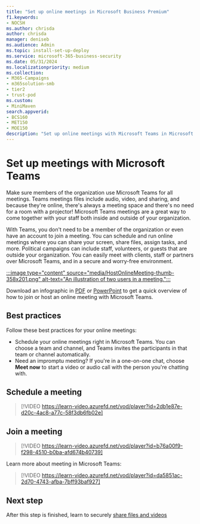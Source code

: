 ```yaml
---
title: "Set up online meetings in Microsoft Business Premium"
f1.keywords:
- NOCSH
ms.author: chrisda
author: chrisda
manager: deniseb
ms.audience: Admin
ms.topic: install-set-up-deploy
ms.service: microsoft-365-business-security
ms.date: 05/31/2024
ms.localizationpriority: medium
ms.collection:
- M365-Campaigns
- m365solution-smb
- tier2
- trust-pod
ms.custom:
- MiniMaven
search.appverid:
- BCS160
- MET150
- MOE150
description: "Set up online meetings with Microsoft Teams in Microsoft Business Premium."
---
```


# Set up meetings with Microsoft Teams

Make sure members of the organization use Microsoft Teams for all meetings. Teams meetings files include audio, video, and sharing, and because they're online, there's always a meeting space and there's no need for a room with a projector! Microsoft Teams meetings are a great way to come together with your staff both inside and outside of your organization.

With Teams, you don't need to be a member of the organization or even have an account to join a meeting. You can schedule and run online meetings where you can share your screen, share files, assign tasks, and more. Political campaigns can include staff, volunteers, or guests that are outside your organization. You can easily meet with clients, staff or partners over Microsoft Teams, and in a secure and worry-free environment.

[:::image type="content" source="media/HostOnlineMeeting-thumb-358x201.png" alt-text="An illustration of two users in a meeting.":::](https://go.microsoft.com/fwlink/?linkid=2078712)

Download an infographic in [PDF](https://go.microsoft.com/fwlink/?linkid=2078712) or [PowerPoint](https://go.microsoft.com/fwlink/?linkid=2079515) to get a quick overview of how to join or host an online meeting with Microsoft Teams.

## Best practices

Follow these best practices for your online meetings:

- Schedule your online meetings right in Microsoft Teams. You can choose a team and channel, and Teams invites the participants in that team or channel automatically.
- Need an impromptu meeting? If you're in a one-on-one chat, choose **Meet now** to start a video or audio call with the person you're chatting with.

## Schedule a meeting

> [!VIDEO https://learn-video.azurefd.net/vod/player?id=2db1e87e-d20c-4ac8-a77c-58f3db6fb02e]

## Join a meeting

> [!VIDEO https://learn-video.azurefd.net/vod/player?id=b76a00f9-f298-4510-b0ba-afd674b40739]

Learn more about meeting in Microsoft Teams:

> [!VIDEO https://learn-video.azurefd.net/vod/player?id=da5851ac-2d70-4743-afba-7bff93baf927]

## Next step

After this step is finished, learn to securely [share files and videos](share-files-and-videos.md)
